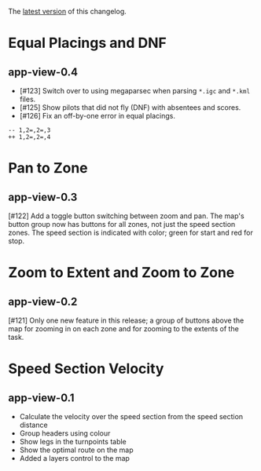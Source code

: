 The [latest
version](https://github.com/BlockScope/flare-timing/blob/master/app-view/changelog.md)
of this changelog.

# Equal Placings and DNF
## app-view-0.4

* [#123] Switch over to using megaparsec when parsing `*.igc` and `*.kml` files.
* [#125] Show pilots that did not fly (DNF) with absentees and scores.
* [#126] Fix an off-by-one error in equal placings.

```
-- 1,2=,2=,3
++ 1,2=,2=,4
```

# Pan to Zone
## app-view-0.3

[#122] Add a toggle button switching between zoom and pan. The map's button
group now has buttons for all zones, not just the speed section zones. The
speed section is indicated with color; green for start and red for stop.

# Zoom to Extent and Zoom to Zone
## app-view-0.2

[#121] Only one new feature in this release; a group of buttons above the map for
zooming in on each zone and for zooming to the extents of the task.

# Speed Section Velocity
## app-view-0.1

* Calculate the velocity over the speed section from the speed section distance
* Group headers using colour
* Show legs in the turnpoints table
* Show the optimal route on the map
* Added a layers control to the map
